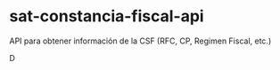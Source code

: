 # sat-constancia-fiscal-api
API para obtener información de la CSF (RFC, CP, Regimen Fiscal, etc.)

D